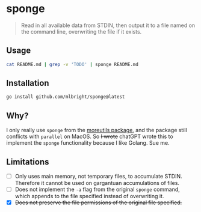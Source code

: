 # sponge

> Read in all available data from STDIN, then output it to a file named on the command line, overwriting the file if it exists.

## Usage

```sh
cat README.md | grep -v 'TODO' | sponge README.md
```

## Installation

```sh
go install github.com/mlbright/sponge@latest
```

## Why?

I only really use `sponge` from the [moreutils package][moreutils], and the package still conflicts with `parallel` on MacOS.
So ~~I wrote~~ chatGPT wrote this to implement the `sponge` functionality because I like Golang.
Sue me.

## Limitations

- [ ] Only uses main memory, not temporary files, to accumulate STDIN. Therefore it cannot be used on gargantuan accumulations of files.
- [ ] Does not implement the `-a` flag from the original `sponge` command, which appends to the file specified instead of overwriting it.
- [x] ~~Does not preserve the file permissions of the original file specified.~~

[moreutils]: https://joeyh.name/code/moreutils/
